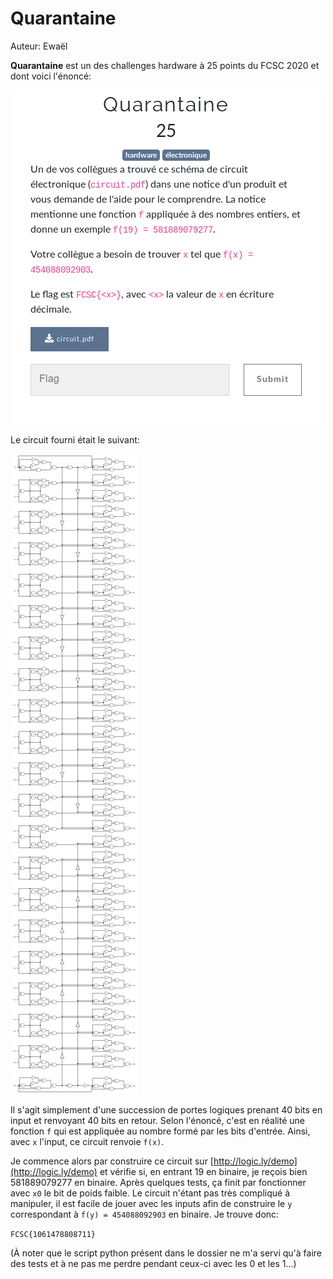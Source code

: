 # Quarantaine

Auteur: Ewaël

**Quarantaine** est un des challenges hardware à 25 points du FCSC 2020 et dont voici l'énoncé:

![Quarantaine](quarantaine.png)

Le circuit fourni était le suivant:

![circuit](circuit.png)

Il s'agit simplement d'une succession de portes logiques prenant 40 bits en input et renvoyant 40 bits en retour. Selon l'énoncé, c'est en réalité une fonction `f` qui est appliquée au nombre formé par les bits d'entrée. Ainsi, avec `x` l'input, ce circuit renvoie `f(x)`. 

Je commence alors par construire ce circuit sur [http://logic.ly/demo](http://logic.ly/demo) et vérifie si, en entrant 19 en binaire, je reçois bien 581889079277 en binaire. Après quelques tests, ça finit par fonctionner avec `x0` le bit de poids faible. Le circuit n'étant pas très compliqué à manipuler, il est facile de jouer avec les inputs afin de construire le `y` correspondant à `f(y) = 454088092903` en binaire. Je trouve donc:

`FCSC{1061478808711}`

(À noter que le script python présent dans le dossier ne m'a servi qu'à faire des tests et à ne pas me perdre pendant ceux-ci avec les 0 et les 1...)
